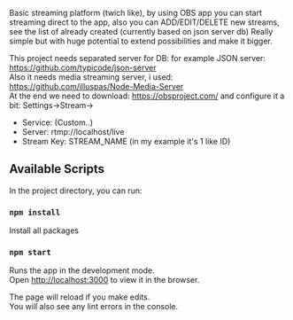 Basic streaming platform (twich like), by using OBS app you can start streaming direct to the app, also you can ADD/EDIT/DELETE new streams, see the list of already created (currently based on json server db) Really simple but with huge potential to extend possibilities and make it bigger.

This project needs separated server for DB: for example JSON server: https://github.com/typicode/json-server<br>
Also it needs media streaming server, i used: https://github.com/illuspas/Node-Media-Server<br>
At the end we need to download: https://obsproject.com/ and configure it a bit:
Settings->Stream->
- Service: (Custom..)
- Server: rtmp://localhost/live
- Stream Key: STREAM_NAME (in my example it's 1 like ID)
  

## Available Scripts

In the project directory, you can run:

### `npm install`
Install all packages

### `npm start`

Runs the app in the development mode.<br>
Open [http://localhost:3000](http://localhost:3000) to view it in the browser.

The page will reload if you make edits.<br>
You will also see any lint errors in the console.

